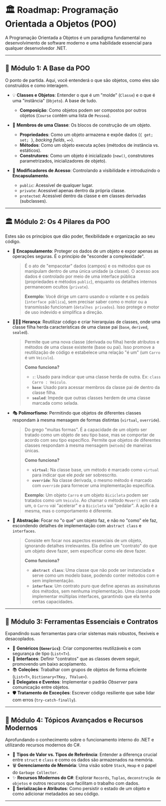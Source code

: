 # 🏛️ Roadmap: Programação Orientada a Objetos (POO)

A Programação Orientada a Objetos é um paradigma fundamental no desenvolvimento de software moderno e uma habilidade essencial para qualquer desenvolvedor .NET.

---

## 🧱 Módulo 1: A Base da POO

O ponto de partida. Aqui, você entenderá o que são objetos, como eles são construídos e como interagem.

- 💡 **Classes e Objetos**: Entender o que é um "molde" (`Classe`) e o que é uma "instância" (`Objeto`). A base de tudo.
  - **Composição**: Como objetos podem ser compostos por outros objetos (`Course` contém uma lista de `Pessoa`).

- 🔩 **Membros de uma Classe**: Os blocos de construção de um objeto.
  - **Propriedades**: Como um objeto armazena e expõe dados (`{ get; set; }`, *backing fields*, `=>`).
  - **Métodos**: Como um objeto executa ações (métodos de instância vs. estáticos).
  - **Construtores**: Como um objeto é inicializado (`new()`, construtores parametrizados, inicializadores de objeto).

- 🔑 **Modificadores de Acesso**: Controlando a visibilidade e introduzindo o **Encapsulamento**.
  - `public`: Acessível de qualquer lugar.
  - `private`: Acessível apenas dentro da própria classe.
  - `protected`: Acessível dentro da classe e em classes derivadas (subclasses).

---

## 🏛️ Módulo 2: Os 4 Pilares da POO

Estes são os princípios que dão poder, flexibilidade e organização ao seu código.

- 💊 **Encapsulamento**: Proteger os dados de um objeto e expor apenas as operações seguras. É o princípio de "esconder a complexidade".

  > É o ato de "empacotar" dados (campos) e os métodos que os manipulam dentro de uma única unidade (a classe). O acesso aos dados é controlado por meio de uma interface pública (propriedades e métodos `public`), enquanto os detalhes internos permanecem ocultos (`private`).
  >
  > **Exemplo:** Você dirige um carro usando o volante e os pedais (`interface pública`), sem precisar saber como o motor ou a transmissão funcionam (`detalhes privados`). Isso protege o motor de uso indevido e simplifica a direção.

- 👨‍👩‍👧 **Herança**: Reutilizar código e criar hierarquias de classes, onde uma classe filha herda características de uma classe pai (`base`, `derived`, `sealed`).

  > Permite que uma nova classe (derivada ou filha) herde atributos e métodos de uma classe existente (base ou pai). Isso promove a reutilização de código e estabelece uma relação "é um" (um `Carro` é um `Veiculo`).
  >
  > **Como funciona?**
  > - **`:`**: Usado para indicar que uma classe herda de outra. Ex: `class Carro : Veiculo`.
  > - **`base`**: Usado para acessar membros da classe pai de dentro da classe filha.
  > - **`sealed`**: Impede que outras classes herdem de uma classe marcada como selada.

- 🎭 **Polimorfismo**: Permitindo que objetos de diferentes classes respondam à mesma mensagem de formas distintas (`virtual`, `override`).

    > Do grego "muitas formas". É a capacidade de um objeto ser tratado como um objeto de seu tipo base, mas se comportar de acordo com seu tipo específico. Permite que objetos de diferentes classes respondam à mesma mensagem (`método`) de maneiras únicas.
    >
    > **Como funciona?**
    > - **`virtual`**: Na classe base, um método é marcado como `virtual` para indicar que ele *pode* ser sobrescrito.
    > - **`override`**: Na classe derivada, o mesmo método é marcado com `override` para fornecer uma implementação específica.
    >
    > **Exemplo:** Um objeto `Carro` e um objeto `Bicicleta` podem ser tratados como um `Veiculo`. Ao chamar o método `Mover()` em cada um, o `Carro` vai "acelerar" e a `Bicicleta` vai "pedalar". A ação é a mesma, mas o comportamento é diferente.

- 👻 **Abstração**: Focar no "o que" um objeto faz, e não no "como" ele faz, escondendo detalhes de implementação com `abstract class` e `interfaces`.

  > Consiste em focar nos aspectos essenciais de um objeto, ignorando detalhes irrelevantes. Ela define um "contrato" do que um objeto deve fazer, sem especificar como ele deve fazer.
  >
  > **Como funciona?**
  > - **`abstract class`**: Uma classe que não pode ser instanciada e serve como um modelo base, podendo conter métodos com e sem implementação.
  > - **`interface`**: Um contrato puro que define apenas as assinaturas dos métodos, sem nenhuma implementação. Uma classe pode implementar múltiplas interfaces, garantindo que ela tenha certas capacidades.

---

## 🧰 Módulo 3: Ferramentas Essenciais e Contratos

Expandindo suas ferramentas para criar sistemas mais robustos, flexíveis e desacoplados.

- 🧬 **Genéricos (`Generics`)**: Criar componentes reutilizáveis e com segurança de tipo (`List<T>`).
- 📜 **Interfaces**: Definir "contratos" que as classes devem seguir, promovendo um baixo acoplamento.
- 📚 **Coleções**: Trabalhar com grupos de objetos de forma eficiente (`List<T>`, `Dictionary<TKey, TValue>`).
- 📡 **Delegates e Eventos**: Implementar o padrão *Observer* para comunicação entre objetos.
- 🛡️ **Tratamento de Exceções**: Escrever código resiliente que sabe lidar com erros (`try-catch-finally`).

---

## 🚀 Módulo 4: Tópicos Avançados e Recursos Modernos

Aprofundando o conhecimento sobre o funcionamento interno do .NET e utilizando recursos modernos do C#.

- 🧠 **Tipos de Valor vs. Tipos de Referência**: Entender a diferença crucial entre `struct` e `class` e como os dados são armazenados na memória.
- 🗑️ **Gerenciamento de Memória**: Uma visão sobre `Stack`, `Heap` e o papel do `Garbage Collector`.
- ✨ **Recursos Modernos do C#**: Explorar `Records`, `Tuplas`, `deconstrução de objetos` e outros recursos que facilitam o trabalho com dados.
- 💾 **Serialização e Atributos**: Como persistir o estado de um objeto e como adicionar metadados ao seu código.

---
